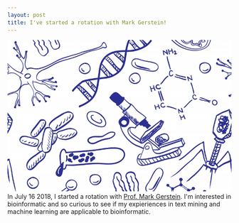 ```yaml
---
layout: post
title: I've started a rotation with Mark Gerstein!
---
```

![bioinf](/images/bioinf.jpg)
In July 16 2018, I started a rotation with [Prof. Mark Gerstein](https://cpsc.yale.edu/people/mark-gerstein). I'm interested in bioinformatic and so curious to see if my expieriences in text mining and machine learning are applicable to bioinformatic. 

